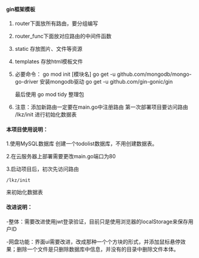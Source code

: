 #### gin框架模板

1. router下面放所有路由，要分组编写

2. router_func下面放对应路由的中间件函数

3. static 存放图片、文件等资源

4. templates 存放html模板文件

5. 必要命令：
   go mod init [模块名] 
   go get -u github.com/mongodb/mongo-go-driver   安装mongodb驱动
   go get -u github.com/gin-gonic/gin
   

   最后使用 go mod tidy 整理包
6. 注意：添加新路由一定要在main.go中注册路由
   第一次部署项目要访问路由 /lkz/init 进行初始化数据表



#### 本项目使用说明：

1.使用MySQL数据库 创建一个todolist数据库，不用创建数据表。

2.在云服务器上部署需要更改main.go端口为80

3.启动项目后，初次先访问路由

```
/lkz/init
```

   来初始化数据表



#### 改进说明：

-整体：需要改进使用jwt登录验证，目前只是使用浏览器的localStorage来保存用户ID

-网盘功能：界面ui需要改进，改成那种一个个方块的形式，并添加鼠标悬停效果；删除一个文件是只删除数据库中信息，并没有的目录中删除文件本体。

